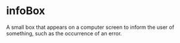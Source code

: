 # infoBox
A small box that appears on a computer screen to inform the user of something, such as the occurrence of an error.
